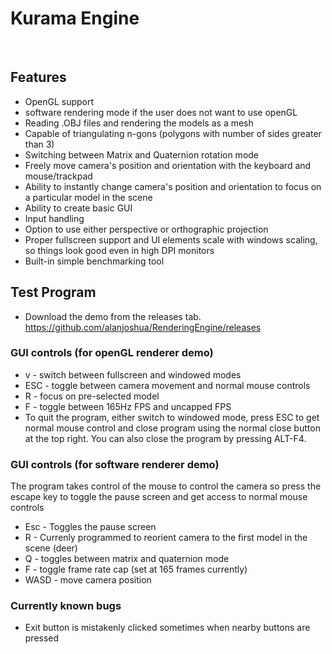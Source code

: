 # Kurama Engine

<p></p>
&nbsp &nbsp &nbsp

## Features
* OpenGL support
* software rendering mode if the user does not want to use openGL
* Reading .OBJ files and rendering the models as a mesh
* Capable of triangulating n-gons (polygons with number of sides greater than 3)
* Switching between Matrix and Quaternion rotation mode
* Freely move camera's position and orientation with the keyboard and mouse/trackpad
* Ability to instantly change camera's position and orientation to focus on a particular model in the scene
* Ability to create basic GUI
* Input handling
* Option to use either perspective or orthographic projection
* Proper fullscreen support and UI elements scale with windows scaling, so things look good even in high DPI monitors
* Built-in simple benchmarking tool

## Test Program
* Download the demo from the releases tab. https://github.com/alanjoshua/RenderingEngine/releases

### GUI controls (for openGL renderer demo)
* v - switch between fullscreen and windowed modes
* ESC - toggle between camera movement and normal mouse controls
* R - focus on pre-selected model
* F - toggle between 165Hz FPS and uncapped FPS
* To quit the program, either switch to windowed mode, press ESC to get normal mouse control and close program using the normal close button at the top right. You can also close the program by pressing ALT-F4.

### GUI controls (for software renderer demo)
<p> The program takes control of the mouse to control the camera so press the escape key to toggle the pause screen and get access to normal mouse controls </p>

* Esc - Toggles the pause screen
* R - Currenly programmed to reorient camera to the first model in the scene (deer)
* Q - toggles between matrix and quaternion mode
* F - toggle frame rate cap (set at 165 frames currently)
* WASD - move camera position

### Currently known bugs

* Exit button is mistakenly clicked sometimes when nearby buttons are pressed 




